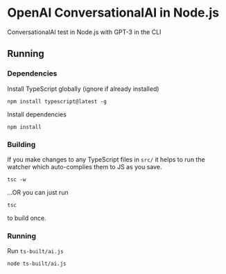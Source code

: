 # OpenAI ConversationalAI in Node.js

ConversationalAI test in Node.js with GPT-3 in the CLI

## Running
### Dependencies
Install TypeScript globally (ignore if already installed)
```
npm install typescript@latest -g
```
Install dependencies
```
npm install
```

### Building
If you make changes to any TypeScript files in `src/` it helps to run the watcher which auto-complies them to JS as you save.
```
tsc -w
```
...OR you can just run 
```
tsc
```
to build once.

### Running
Run `ts-built/ai.js`
```
node ts-built/ai.js
```
